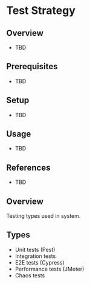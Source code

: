 # Test Strategy

## Overview
- TBD

## Prerequisites
- TBD

## Setup
- TBD

## Usage
- TBD

## References
- TBD


## Overview
Testing types used in system.

## Types
- Unit tests (Pest)
- Integration tests
- E2E tests (Cypress)
- Performance tests (JMeter)
- Chaos tests

